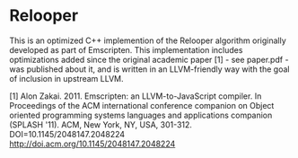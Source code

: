 Relooper
========

This is an optimized C++ implemention of the Relooper algorithm originally developed as part
of Emscripten. This implementation includes optimizations added since the original academic
paper [1] - see paper.pdf - was published about it, and is written in an LLVM-friendly way
with the goal of inclusion in upstream LLVM.

[1] Alon Zakai. 2011. Emscripten: an LLVM-to-JavaScript compiler. In Proceedings of the ACM
international conference companion on Object oriented programming systems languages and
applications companion (SPLASH '11). ACM, New York, NY, USA, 301-312.
DOI=10.1145/2048147.2048224 http://doi.acm.org/10.1145/2048147.2048224
